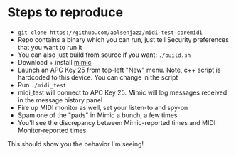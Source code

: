 # Steps to reproduce

- `git clone https://github.com/aolsenjazz/midi-test-coremidi`
- Repo contains a binary which you can run, just tell Security preferences that you want to run it
- You can also just build from source if you want: `./build.sh`
- Download + install [mimic](https://github.com/aolsenjazz/mimic)
- Launch an APC Key 25 from top-left "New" menu. Note, c++ script is hardcoded to this device. You can change in the script
- Run `./midi_test`
- midi_test will connect to APC Key 25. Mimic will log messages received in the message history panel
- Fire up MIDI monitor as well, set your listen-to and spy-on
- Spam one of the "pads" in Mimic a bunch, a few times
- You'll see the discrepancy between Mimic-reported times and MIDI Monitor-reported times

This should show you the behavior I'm seeing!